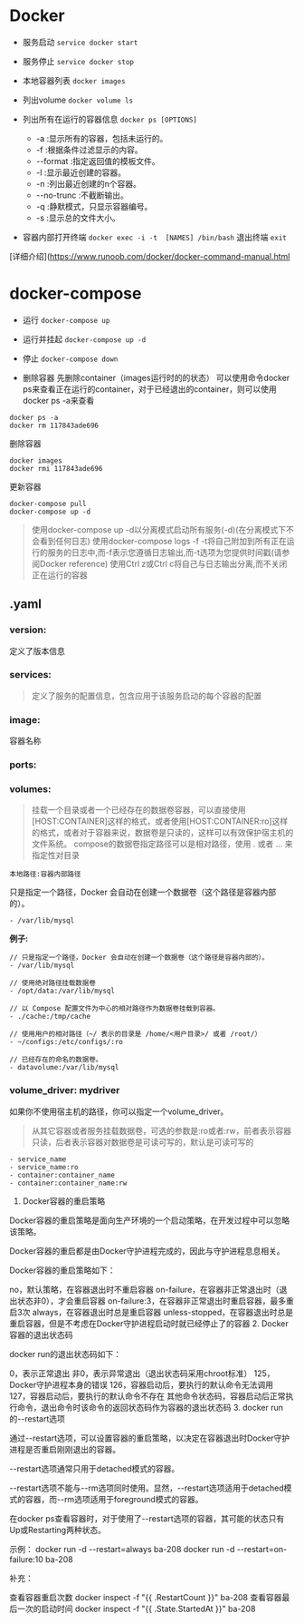 # Docker

* 服务启动
```service docker start```

* 服务停止
```service docker stop```

* 本地容器列表
```docker images```

* 列出volume
```docker volume ls```

* 列出所有在运行的容器信息
```docker ps [OPTIONS]```
    * -a :显示所有的容器，包括未运行的。
    * -f :根据条件过滤显示的内容。
    * --format :指定返回值的模板文件。
    * -l :显示最近创建的容器。
    * -n :列出最近创建的n个容器。
    * --no-trunc :不截断输出。
    * -q :静默模式，只显示容器编号。
    * -s :显示总的文件大小。

* 容器内部打开终端
```docker exec -i -t  [NAMES] /bin/bash```
退出终端
```exit```

[详细介绍](https://www.runoob.com/docker/docker-command-manual.html

# docker-compose

* 运行
```docker-compose up```


* 运行并挂起
```docker-compose up -d```

* 停止
```docker-compose down```

* 删除容器
先删除container（images运行时的的状态）
可以使用命令docker ps来查看正在运行的container，对于已经退出的container，则可以使用docker ps -a来查看
```
docker ps -a
docker rm 117843ade696
```
删除容器
```
docker images
docker rmi 117843ade696
```

更新容器
```
docker-compose pull
docker-compose up -d
```

>使用docker-compose up -d以分离模式启动所有服务(-d)(在分离模式下不会看到任何日志)
>使用docker-compose logs -f -t将自己附加到所有正在运行的服务的日志中,而-f表示您遵循日志输出,而-t选项为您提供时间戳(请参阅Docker reference)
>使用Ctrl z或Ctrl c将自己与日志输出分离,而不关闭正在运行的容器

## .yaml

### version:
定义了版本信息

### services:
> 定义了服务的配置信息，包含应用于该服务启动的每个容器的配置

### image:
容器名称

### ports:

### volumes:
> 挂载一个目录或者一个已经存在的数据卷容器，可以直接使用[HOST:CONTAINER]这样的格式，或者使用[HOST:CONTAINER:ro]这样的格式，或者对于容器来说，数据卷是只读的，这样可以有效保护宿主机的文件系统。
compose的数据卷指定路径可以是相对路径，使用 . 或者 … 来指定性对目录

```本地路径:容器内部路径```


只是指定一个路径，Docker 会自动在创建一个数据卷（这个路径是容器内部的）。
```shell
- /var/lib/mysql
```

**例子:**

```shell
// 只是指定一个路径，Docker 会自动在创建一个数据卷（这个路径是容器内部的）。
- /var/lib/mysql

// 使用绝对路径挂载数据卷
- /opt/data:/var/lib/mysql

// 以 Compose 配置文件为中心的相对路径作为数据卷挂载到容器。
- ./cache:/tmp/cache

// 使用用户的相对路径（~/ 表示的目录是 /home/<用户目录>/ 或者 /root/）
- ~/configs:/etc/configs/:ro

// 已经存在的命名的数据卷。
- datavolume:/var/lib/mysql
```


### volume_driver: mydriver
如果你不使用宿主机的路径，你可以指定一个volume_driver。
> 从其它容器或者服务挂载数据卷，可选的参数是:ro或者:rw，前者表示容器只读，后者表示容器对数据卷是可读可写的，默认是可读可写的

```
- service_name
- service_name:ro
- container:container_name
- container:container_name:rw
```


1. Docker容器的重启策略

Docker容器的重启策略是面向生产环境的一个启动策略，在开发过程中可以忽略该策略。

Docker容器的重启都是由Docker守护进程完成的，因此与守护进程息息相关。

Docker容器的重启策略如下：

no，默认策略，在容器退出时不重启容器
on-failure，在容器非正常退出时（退出状态非0），才会重启容器
on-failure:3，在容器非正常退出时重启容器，最多重启3次
always，在容器退出时总是重启容器
unless-stopped，在容器退出时总是重启容器，但是不考虑在Docker守护进程启动时就已经停止了的容器
2. Docker容器的退出状态码

docker run的退出状态码如下：

0，表示正常退出
非0，表示异常退出（退出状态码采用chroot标准）
125，Docker守护进程本身的错误
126，容器启动后，要执行的默认命令无法调用
127，容器启动后，要执行的默认命令不存在
其他命令状态码，容器启动后正常执行命令，退出命令时该命令的返回状态码作为容器的退出状态码
3. docker run的--restart选项

通过--restart选项，可以设置容器的重启策略，以决定在容器退出时Docker守护进程是否重启刚刚退出的容器。

--restart选项通常只用于detached模式的容器。

--restart选项不能与--rm选项同时使用。显然，--restart选项适用于detached模式的容器，而--rm选项适用于foreground模式的容器。

在docker ps查看容器时，对于使用了--restart选项的容器，其可能的状态只有Up或Restarting两种状态。

示例：
docker run -d --restart=always ba-208
docker run -d --restart=on-failure:10 ba-208
 

补充：

查看容器重启次数
docker inspect -f "{{ .RestartCount }}" ba-208
查看容器最后一次的启动时间
docker inspect -f "{{ .State.StartedAt }}" ba-208


